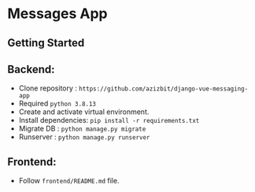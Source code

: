 # Messages App

## Getting Started

## Backend:
- Clone repository : `https://github.com/azizbit/django-vue-messaging-app`
- Required `python 3.8.13`
- Create and activate virtual environment.
- Install dependencies: `pip install -r requirements.txt`
- Migrate DB : `python manage.py migrate`
- Runserver : `python manage.py runserver`

## Frontend:
- Follow `frontend/README.md` file.
